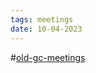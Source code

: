 ```yaml
---
tags: meetings
date: 10-04-2023
---
```

#[old-gc-meetings](/notes/general-circle/old-gc-meetings/old-gc-meetings.md) 
